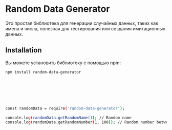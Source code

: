 # Random Data Generator

Это простая библиотека для генерации случайных данных, таких как имена и числа, полезная для тестирования или создания имитационных данных.

## Installation

Вы можете установить библиотеку с помощью npm:

```bash
npm install random-data-generator







const randomData = require('random-data-generator');

console.log(randomData.getRandomName()); // Random name
console.log(randomData.getRandomNumber(1, 100)); // Random number between 1 and 100
